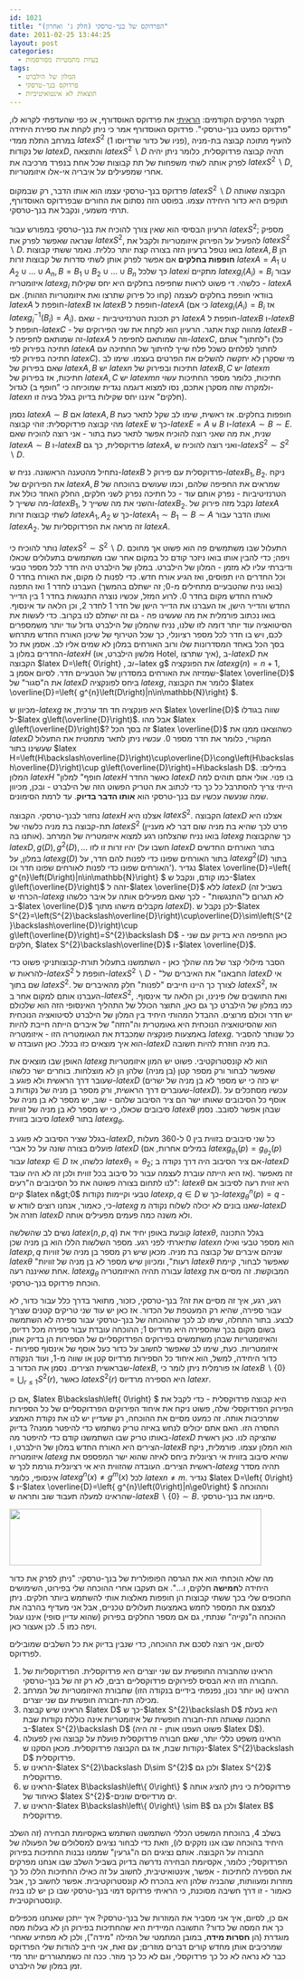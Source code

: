 ```yaml
---
id: 1021
title: "הפרדוקס של בנך-טרסקי (חלק ג' ואחרון)"
date: 2011-02-25 13:44:25
layout: post
categories: 
  - בעיות מתמטיות מפורסמות
tags: 
  - המלון של הילברט
  - פרדוקס בנך-טרסקי
  - תוצאות לא אינטואיטיביות
---
```

תקציר הפרקים הקודמים: <a href="http://www.gadial.net/?p=1017">הראיתי</a> את פרדוקס האוסדורף, או כפי שהעדפתי לקרוא לו, "פרדוקס כמעט בנך-טרסקי". פרדוקס האוסדורף אמר כי ניתן לקחת את ספירת היחידה במרחב התלת ממדי $latex S^{2}$ (פניו של כדור שרדיוסו 1), להעיף מתוכה קבוצה בת-מניה של נקודות $latex D$, והתוצאה $latex S^{2}\backslash D$ תהיה קבוצה פרדוקסלית, כלומר ניתן יהיה לפרק אותה לשתי משפחות של תת קבוצות שכל אחת בנפרד מרכיבה את $latex S^{2}\backslash D$, אחרי שמפעילים על איבריה אי-אלו איזומטריות.

פרדוקס בנך-טרסקי עצמו הוא אותו הדבר, רק שבמקום $latex S^{2}\backslash D$ הקבוצה שאותה תוקפים היא כדור היחידה עצמו. בפוסט הזה נסתום את החורים שבפרדוקס האוסדורף, תרתי משמעי, ונקבל את בנך-טרסקי.

הרעיון הבסיסי הוא שאין צורך להוכיח את בנך-טרסקי במפורש עבור $latex S^{2}$; מספיק שנראה שאפשר לפרק את $latex S^{2}$, להפעיל על הפירוק איזומטריות ולקבל את $latex S^{2}\backslash D$. בואו נטפל ברעיון הזה בצורה קצת יותר כללית. נאמר ששתי קבוצות $latex A,B$ הן <strong>חופפות בחלקים</strong> אם אפשר לפרק אותן לשתי סדרות של קבוצות זרות $latex A=A_{1}\cup A_{2}\cup\dots\cup A_{n},B=B_{1}\cup B_{2}\cup\dots\cup B_{n}$ כך שלכל $latex i$ מתקיים $latex g_{i}\left(A_{i}\right)=B_{i}$ עבור איזומטריה $latex g_{i}$ כלשהי. די פשוט לראות שחפיפה בחלקים היא יחס שקילות - $latex A$ בוודאי חופפת בחלקים לעצמה (קחו כל פירוק שתרצו ואת איזומטריות הזהות). אם $latex A$ חופפת ל-$latex B$ אז $latex B$ חופפת ל-$latex A$ (כי אם $latex g_{i}\left(A_{i}\right)=B_{i}$ אז $latex g_{i}^{-1}\left(B_{i}\right)=A_{i}$). רק תכונת הטרנזיטיביות - שאם $latex A$ חופפת ל-$latex B$ ו-$latex B$ חופפת ל-$latex C$ - מהווה קצת אתגר. הרעיון הוא לקחת את שני הפירוקים של $latex B$ - זה שמותאם לחפיפה ל-$latex A$ וזה שמותאם לחפיפה ל-$latex C$, ו"לחתוך" אותם (כל חתיכה בפירוק לפי $latex A$ לחתוך לפלחים כשכל פלח שייך לחיתוך של החתיכה עם חתיכה בפירוק לפי $latex C$). מי שסקרן לא יתקשה להשלים את הפרטים בעצמו. שימו לב שאם בפירוק של $latex A,B$ יש $latex n$ חתיכות ובפירוק של $latex B,C$ יש $latex m$ חתיכות, אז בפירוק של $latex A,C$ יש $latex mn$ חתיכות, כלומר מספר החתיכות עשוי לגדול (ולמקרה שזה מסקרן אתכם, נסו למצוא דוגמה נגדית שמוכיחה כי "חופף ב-$latex n$ חלקים" איננו יחס שקילות בדיוק בגלל בעיה זו).

נסמן $latex A\sim B$ אם $latex A,B$ חופפות בחלקים. אז ראשית, שימו לב שקל לתאר כעת מהי קבוצה פרדוקסלית: זוהי קבוצה $latex E$ כך ש-$latex E=A\uplus B$ ו-$latex A\sim B\sim E$. שנית, את מה שאני רוצה להוכיח אפשר לתאר כעת בתור - אני רוצה להוכיח שאם $latex A\sim B$ ו-$latex B$ פרדוקסלית, כך גם $latex A$, ואני רוצה להוכיח ש-$latex S^{2}\sim S^{2}\backslash D$.

נתחיל מהטענה הראשונה. נניח ש-$latex B$ פרדוקסלית עם פירוק ל-$latex B_{1},B_{2}$. ניקח את הפירוקים של $latex A,B$ שמראים את החפיפה שלהם, וכמו שעושים בהוכחה של הטרנזיטיביות - נפרק אותם עוד - כל חתיכה נפרק לשני חלקים, החלק האחד כולל את מה ששייך ל-$latex B_{1}$, והשני את מה ששייך ל-$latex B_{2}$. נקבל מזה פירוק של $latex A$ לשתי קבוצות זרות $latex A_{1},A_{2}$ כך ש-$latex A_{1}\sim B_{1}\sim B\sim A$ ואותו הדבר עבור $latex A_{2}$. זה מראה את הפרדוקסליות של $latex A$.

נותר להוכיח כי $latex S^{2}\sim S^{2}\backslash D$. התעלול שבו משתמשים פה הוא פשוט אך מחוכם ויפה; כדי להבין אותו בואו ניזכר קודם כל במקום אחר שבו משתמשים בתעלולים שכאלו ודיברתי עליו לא מזמן - המלון של הילברט. במלון של הילברט היה חדר לכל מספר טבעי וכל החדרים היו תפוסים, ואז הגיע אורח חדש. כדי לפנות לו מקום, את האורח בחדר 0 (בואו נניח שהטבעיים מתחילים מ-0; זה ישתלם בהמשך) העברנו לחדר 1 ואז התפנה לאורח החדש מקום בחדר 0. לרוע המזל, עכשיו נוצרה התנגשות בחדר 1 בין הדייר החדש והדייר הישן, אז העברנו את הדייר הישן של חדר 1 לחדר 2, וכן הלאה עד אינסוף. בואו נכתוב פורמלית את מה שעשינו פה - גם זה ישתלם לנו בקרוב. כדי לעשות את הסיטואציה עוד יותר דומה לזו שלנו, נניח שהמלון של הילברט גדול עוד יותר משמספרים לכם, ויש בו חדר לכל מספר רציונלי, כך שכל הטירוף של שיכון האורח החדש מתרחש בסך הכל באחד המסדרונות שלו ורוב האורחים במלון לא שמים אליו לב. אסמן את כל החדרים במלון ב-$latex H$ (מלשון הילברט, או Hotel, איך שתרצו), ב-$latex D$ את הקבוצה $latex D=\left\{ 0\right\} $, וב-$latex g$ את הפונקציה $latex g\left(n\right)=n+1$, שמזיזה את האורחים במסדרון של הטבעיים חדר. לסיום אסמן ב-$latex \overline{D}$ את ה"סגור" של $latex D$ ביחס לפונקציה $latex g$, כלומר את הקבוצה $latex \overline{D}=\left\{ g^{n}\left(D\right)|n\in\mathbb{N}\right\} $.

מכיוון ש-$latex g$ היא פונקציה חד חד ערכית, אז $latex \overline{D}$ שווה בגודלו ל-$latex g\left(\overline{D}\right)$. אבל מהו $latex g\left(\overline{D}\right)$? זה בסך הכל $latex \overline{D}$ כשהוצאנו ממנו את $latex D$ המקורי, כלומר את חדר מספר 0. עכשיו ניתן לתאר מתמטית את התעלול שעשינו בתור $latex H=\left(H\backslash\overline{D}\right)\cup\overline{D}\cong\left(H\backslash\overline{D}\right)\cup g\left(\overline{D}\right)=H\backslash D$. במילים: המלון $latex H$ "חופף" למלון $latex H$ כאשר החדר $latex D$ בו פנוי. אולי אתם תוהים למה הייתי צריך להסתרבל כל כך כדי לכתוב את הטריק הפשוט הזה של הילברט - ובכן, מכיוון שמה שנעשה עכשיו עם בנך-טרסקי הוא <strong>אותו הדבר בדיוק</strong>. עד לרמת הסימונים.

נחזור לבנך-טרסקי. הקבוצה $latex H$ אצלנו היא $latex S^{2}$. הקבוצה $latex D$ אצלנו היא תת-קבוצה בת מניה כלשהי של $latex S^{2}$ (פרט לכך שהיא בת מניה שום דבר לא מעניין אותנו בה). בואו נניח שהצלחנו רגע למצוא איזומטריה של המרחב $latex g$ כך שהקבוצות $latex D,g\left(D\right),g^{2}\left(D\right),\dots$ יהיו זרות זו לזו (חשבו על $latex D$ בתור האורחים החדשים במלון, על $latex g\left(D\right)$ בתור האורחים שפונו כדי לפנות להם חדר, על $latex g^{2}\left(D\right)$ בתור האורחים שפונו כדי לפנות לאורחים שפונו חדר וכו'). נגדיר $latex \overline{D}=\left\{ g^{n}\left(D\right)|n\in\mathbb{N}\right\} $ כמו קודם, ונקבל ש-$latex g\left(\overline{D}\right)$ זהה ל-$latex \overline{D}$ ללא $latex D$ (בשביל זה הכרחי ש-$latex g$ לא תגרום ל"התנגשות" - לכך שאם מפעילים אותה על איבר כלשהו ב-$latex \overline{D}$ מקבלים מישהו מתוך $latex D$). לכן נקבל ש-$latex S^{2}=\left(S^{2}\backslash\overline{D}\right)\cup\overline{D}\sim\left(S^{2}\backslash\overline{D}\right)\cup g\left(\overline{D}\right)=S^{2}\backslash D$ - כאן החפיפה היא בדיוק עם שני חלקים, $latex S^{2}\backslash\overline{D}$ ו-$latex \overline{D}$.

הסבר מילולי קצר של מה שהלך כאן - השתמשנו בתעלול תורת-קבוצותניקי פשוט כדי להראות ש-$latex S^{2}$ חופפת ל-$latex S^{2}\backslash D$ - "החבאנו" את האיברים של $latex D$ אי שם בתוך $latex S^{2}$. לצורך כך היינו חייבים "לפנות" חלק מהאיברים של $latex S^{2}$, אז העברנו אותם למקום אחר ב-$latex S^{2}$, ואת התושבים שלו פינינו, וכן הלאה עד אינסוף. כמו במלון של הילברט כך גם כאן, התוצר הכולל של התהליך האינסופי הזה הוא שלכולם יש חדר וכולם מרוצים. ההבדל המהותי היחיד בין המלון של הילברט לסיטואציה הנוכחית הוא שהסיטואציה הנוכחית היא גאומטרית וה"הזזה" של איברים הייתה חייבת להיות באמצעות פונקציה שמכבדת את הגאומטריה הזו - איזומטריה $latex g$. כל שנותר להסביר הוא איך מוצאים כזו בכלל. כאן העובדה ש-$latex D$ בת מניה חוזרת להיות חשובה.

האופן שבו מוצאים את $latex g$ הוא לא קונסטרוקטיבי. פשוט יש המון איזומטריות שאפשר לבחור ורק מספר קטן (בן מניה) שלהן הן לא מוצלחות. בוחרים ישר כלשהו שעובר דרך הראשית ולא פוגע ב-$latex D$ (יש כזה כי יש מספר לא בן מניה של ישרים שעוברים דרך הראשית, ורק מספר בן מניה של נקודות ב-$latex D$). עכשיו מסתכלים על אוסף כל הסיבובים שאותו ישר הם ציר הסיבוב שלהם - שוב, יש מספר לא בן מניה של סיבובים שכאלו, כי יש מספר לא בן מניה של זוויות $latex \theta$ שבהן אפשר לסובב. נסמן סיבוב בזווית $latex \theta$ בתור $latex g_{\theta}$.

בגלל שציר הסיבוב לא פוגע ב-$latex D$, כל שני סיבובים בזווית בין 0 ל-360 מעלות פועלים בצורה שונה על כל אברי $latex D$ (במילים אחרות, אם $latex g_{\theta_{1}}\left(p\right)=g_{\theta_{2}}\left(p\right)$ עבור $latex p\in D$ כלשהו, אז $latex \theta_{1}=\theta_{2}$; אם ציר הסיבוב היה דרך נקודה ב-$latex D$ אז היא הייתה עוברת לעצמה עבור כל סיבוב בכל זווית ולכן זה לא היה עובד). זה מאפשר לנו לתחום בצורה פשוטה את כל הסיבובים ה"רעים": $latex \theta$ היא זווית רעה לסיבוב אם קיים $latex n&gt;0$ טבעי וקיימות נקודות $latex p,q\in D$ כך ש-$latex g_{\theta}^{n}\left(p\right)=q$ - כי, כאמור, אנחנו רוצים לוודא ש-$latex g$ שאנו בונים לא יכולה לשלוח נקודה מ-$latex D$ חזרה אל $latex D$ ולא משנה כמה פעמים מפעילים אותה.

נשים לב שהשלשה $latex \left(n,p,q\right)$ קובעת באופן יחיד את $latex \theta$, בגלל התכונה שתיארתי לפני רגע. מספר השלשות הללו הוא בן מניה שכן $latex n$ הוא מספר טבעי ואילו $latex p,q$ שניהם איברים של קבוצה בת מניה. מכאן שיש רק מספר בן מניה של זוויות $latex \theta$ "רעות", ומכיוון שיש מספר לא בן מניה של זוויות $latex \theta$ שאפשר לבחור, קיימת אחת שאיננה רעה. $latex g_{\theta}$ עבורה תהיה האיזומטריה $latex g$ המבוקשת. זה מסיים את הוכחת פרדוקס בנך-טרסקי.

רגע, רגע, איך זה מסיים את זה? בנך-טרסקי, כזכור, מתואר בדרך כלל עבור כדור, לא עבור ספירה, שהיא רק המעטפת של הכדור. אז כאן יש עוד שני טריקים קטנים שצריך לבצע. בתור התחלה, שימו לב לכך שההוכחה של בנך-טרסקי עבור ספירה לא השתמשה בשום מקום בכך שהספירה היא מרדיוס 1; ההוכחה עובדת עבור ספירה מכל רדיוס, והאיזומטריות שבהן משתמשים בפירוקים הפרדוקסליים של הספירות הן בדיוק אותן איזומטריות. כעת, שימו לב שאפשר לחשוב על כדור כעל אוסף של אינסוף ספירות - כדור היחידה, למשל, הוא איחוד כל הספירות מרדיוס קטן או שווה מ-1, ועוד הנקודה שבראשית הצירים. נסמן את הכדור ב-$latex B$, אז פורמלית ניתן לומר כי $latex B\backslash\left\{ 0\right\} =\bigcup_{r\le1}S^{2}\left(r\right)$, כאשר $latex S^{2}\left(r\right)$ היא הספירה מרדיוס $latex r$.

אם כן, $latex B\backslash\left\{ 0\right\} $ היא קבוצה פרדוקסלית - כדי לקבל את הפירוק הפרדוקסלי שלה, פשוט ניקח את איחוד הפירוקים הפרדוקסליים של כל הספירות שמרכיבות אותה. זה כמעט מסיים את ההוכחה, רק שעדיין יש לנו את נקודת האמצע החסרה הזו. האם אתם יכולים לנחש באיזה טריק נשתמש כדי להיפטר ממנה? בדיוק באותו טריק שבו השתמשנו קודם כדי להיפטר מה-$latex D$ שהציקה לנו. כאן ראשית הצירים היא האורח החדש במלון של הילברט, ו-$latex B$ הוא המלון עצמו. פורמלית, ניקח איזומטריה $latex g$ שהיא סיבוב בזווית אי רציונלית ביחס לאיזה שהוא ישר המפספס את ראשית הצירים. העובדה שהזווית היא אי רציונלית גורמת לכך ש-$latex g$ תהיה מסדר אינסופי, כלומר $latex g^{n}\left(x\right)\ne g^{m}\left(x\right)$ לכל $latex n\ne m$. נגדיר $latex D=\left\{ 0\right\} $ ו-$latex \overline{D}=\left\{ g^{n}\left(0\right)|n\ge0\right\} $ וההוכחה שהראינו למעלה תעבוד שוב ותראה ש-$latex B\backslash\left\{ 0\right\} \sim B$. סיימנו את בנך-טרסקי.

<a href="http://www.gadial.net/wp-content/uploads/2011/02/445px-Banach-Tarski_Paradox.svg_.png"><img class="alignnone size-full wp-image-1010" title="445px-Banach-Tarski_Paradox.svg" src="http://www.gadial.net/wp-content/uploads/2011/02/445px-Banach-Tarski_Paradox.svg_.png" alt="" width="445" height="100" /></a>

מה שלא הוכחתי הוא את הגרסה הפופולרית של בנך-טרסקי: "ניתן לפרק את כדור היחידה ל<strong>חמישה</strong> חלקים, ו...". אם תעקבו אחרי ההוכחה שלי בפירוט, השימושים התכופים שלי בכך ששתי קבוצות הן חופפות מאלצות אותי להשתמש ביותר חלקים. ניתן לצמצם את המספר לחמש באמצעות תעלולים טכניים, אבל אני מעדיף בהרבה את ההוכחה ה"נקייה" שנתתי, גם אם מספר החלקים בפירוק (שהוא עדיין סופי) איננו עגול ויפה כמו 5. לכן אעצור כאן.

לסיום, אני רוצה לסכם את ההוכחה, כדי שנבין בדיוק את כל השלבים שמובילים לפרדוקס.
<ol>
	<li> הראינו שהחבורה החופשית עם שני יוצרים היא פרדוקסלית. הפרדוקסליות של החבורה הזו היא הבסיס לפירוקים פרדוקסליים רבים, לא רק זה של בנך-טרסקי.</li>
	<li> הראינו (או יותר נכון, נפנפתי בידיים בנקודה הזו) שחבורת האיזומטריות של המרחב מכילה תת-חבורה חופשית עם שני יוצרים.</li>
	<li> הראינו שיש קבוצה $latex D$ כך ש-$latex S^{2}\backslash D$ היא בעלת התכונה שאותה תת-חבורה חופשית של איזומטריות אינה כוללת נקודות שבת ב-$latex S^{2}\backslash D$ (פשוט העפנו אותן - זה היה $latex D$).</li>
	<li> הראינו משפט כללי יותר, שאם חבורה פרדוקסלית פועלת על קבוצה ואין לפעולה נקודות שבת, אז גם הקבוצה פרדוקסלית. מכאן הסקנו ש-$latex S^{2}\backslash D$ פרדוקסלית.</li>
	<li> הראינו ש-$latex S^{2}\backslash D\sim S^{2}$ ולכן גם $latex S^{2}$ פרדוקסלית.</li>
	<li> הראינו ש-$latex B\backslash\left\{ 0\right\} $ פרדוקסלית כי ניתן להציג אותה כאיחוד של $latex S^{2}$-ים מרדיוסים שונים.</li>
	<li> הראינו ש-$latex B\backslash\left\{ 0\right\} \sim B$ ולכן גם $latex B$ פרדוקסלית.</li>
</ol>
בשלב 4, בהוכחת המשפט הכללי השתמשנו השתמש באקסיומת הבחירה (זה השלב היחיד בהוכחה שבו אנו נזקקים לו), וזאת כדי לבחור נציגים למסלולים של הפעולה של החבורה על הקבוצה. אותם נציגים הם ה"גרעין" שממנו נבנות החתיכות בפירוק הפרדוקסלי; כלומר, אקסיומת הבחירה נדרשה בדיוק בשביל השלב שבו אנחנו מפרקים את הספירה לחתיכות - אפשר, אינטואיטיבית, לחשוב על זה כאילו החתיכות הללו כל כך מוזרות ומעוותות, שהבניה שלהן היא בהכרח לא קונסטרוקטיבית. אפשר לחשוב כך, אבל כאמור - זו דרך חשיבה מסוכנת, כי הראיתי פרדוקס דמוי בנך-טרסקי שבו כן יש לנו בניה קונסטרוקטיבית.

אם כן, לסיום, איך אני מסביר את המוזרות של בנך-טרסקי? איך ייתכן שאנחנו מכפילים כך את המסה של כדור? התשובה המיידית היא שהחתיכות בפירוק הן לא בעלות מסה מוגדרת (הן <strong>חסרות מידה</strong>, במובן המתמטי של המילה "מידה"), ולכן לא מפתיע שאחרי שמרכיבים אותן מחדש קורים דברים מוזרים; עם זאת, אני חייב להודות שלי הפרדוקס כבר לא נראה לא כל כך פרדוקסלי, וגם לא כל כך מוזר. ככה זה כשמתגוררים יותר מדי זמן במלון של הילברט.
